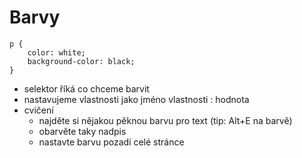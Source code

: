 # Barvy

<pre class="c-text-large fragment" contenteditable data-fragment-index="10"><code class="lang-css" data-noescape><span class="fragment" data-fragment-index="20">p</span><span class="fragment" data-fragment-index="30"> { </span>
	<span class="fragment" data-fragment-index="40">color</span><span class="fragment" data-fragment-index="50">:</span><span class="fragment" data-fragment-index="60"> white</span><span class="fragment" data-fragment-index="70">;</span><span class="fragment" data-fragment-index="100">
	background-color: black;</span>
<span class="fragment" data-fragment-index="80">}</span>
</code></pre>


>>>
* selektor říká co chceme barvit
* nastavujeme vlastnosti jako jméno vlastnosti : hodnota
* cvičení
	* najděte si nějakou pěknou barvu pro text (tip: Alt+E na barvě)
	* obarvěte taky nadpis
	* nastavte barvu pozadí celé stránce
